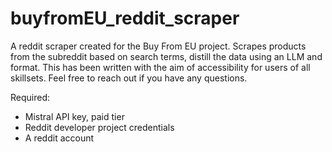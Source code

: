# buyfromEU_reddit_scraper
A reddit scraper created for the Buy From EU project. 
Scrapes products from the subreddit based on search terms, distill the data using an LLM and format.
This has been written with the aim of accessibility for users of all skillsets. Feel free to reach out if you have any questions.

Required:

- Mistral API key, paid tier
- Reddit developer project credentials
- A reddit account
